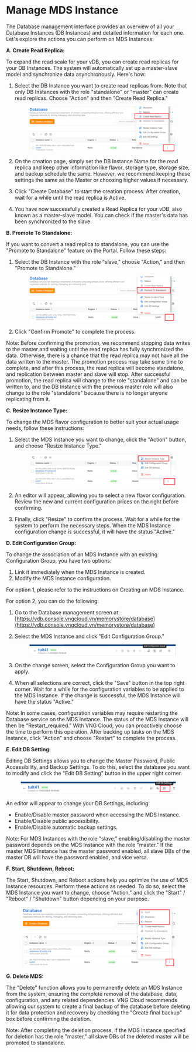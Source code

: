 # Manage MDS Instance

The Database management interface provides an overview of all your Database Instances (DB Instances) and detailed information for each one. Let's explore the actions you can perform on MDS Instances:

**A. Create Read Replica:**

To expand the read scale for your vDB, you can create read replicas for your DB Instances. The system will automatically set up a master-slave model and synchronize data asynchronously. Here's how:

1.  Select the DB Instance you want to create read replicas from. Note that only DB Instances with the role "standalone" or "master" can create read replicas. Choose "Action" and then "Create Read Replica."&#x20;

    <figure><img src="../../.gitbook/assets/image (234).png" alt=""><figcaption></figcaption></figure>
2. On the creation page, simply set the DB Instance Name for the read replica and keep other information like flavor, storage type, storage size, and backup schedule the same. However, we recommend keeping these settings the same as the Master or choosing higher values if necessary.
3. Click "Create Database" to start the creation process. After creation, wait for a while until the read replica is Active.
4. You have now successfully created a Read Replica for your vDB, also known as a master-slave model. You can check if the master's data has been synchronized to the slave.

**B. Promote To Standalone:**

If you want to convert a read replica to standalone, you can use the "Promote to Standalone" feature on the Portal. Follow these steps:

1.  Select the DB Instance with the role "slave," choose "Action," and then "Promote to Standalone."&#x20;

    <figure><img src="../../.gitbook/assets/image (235).png" alt=""><figcaption></figcaption></figure>
2. Click "Confirm Promote" to complete the process.

Note: Before confirming the promotion, we recommend stopping data writes to the master and waiting until the read replica has fully synchronized the data. Otherwise, there is a chance that the read replica may not have all the data written to the master. The promotion process may take some time to complete, and after this process, the read replica will become standalone, and replication between master and slave will stop. After successful promotion, the read replica will change to the role "standalone" and can be written to, and the DB Instance with the previous master role will also change to the role "standalone" because there is no longer anyone replicating from it.

**C. Resize Instance Type:**

To change the MDS flavor configuration to better suit your actual usage needs, follow these instructions:

1.  Select the MDS Instance you want to change, click the "Action" button, and choose "Resize Instance Type."&#x20;

    <figure><img src="../../.gitbook/assets/image (236).png" alt=""><figcaption></figcaption></figure>
2. An editor will appear, allowing you to select a new flavor configuration. Review the new and current configuration prices on the right before confirming.
3. Finally, click "Resize" to confirm the process. Wait for a while for the system to perform the necessary steps. When the MDS Instance configuration change is successful, it will have the status "Active."

**D. Edit Configuration Group:**

To change the association of an MDS Instance with an existing Configuration Group, you have two options:

1. Link it immediately when the MDS Instance is created.
2. Modify the MDS Instance configuration.

For option 1, please refer to the instructions on Creating an MDS Instance.

For option 2, you can do the following:

1. Go to the Database management screen at: [https://vdb.console.vngcloud.vn/memorystore/database](https://vdb.console.vngcloud.vn/memorystore/database)
2.  Select the MDS Instance and click "Edit Configuration Group."&#x20;

    <figure><img src="../../.gitbook/assets/image (237).png" alt=""><figcaption></figcaption></figure>
3. On the change screen, select the Configuration Group you want to apply.
4. When all selections are correct, click the "Save" button in the top right corner. Wait for a while for the configuration variables to be applied to the MDS Instance. If the change is successful, the MDS Instance will have the status "Active."

Note: In some cases, configuration variables may require restarting the Database service on the MDS Instance. The status of the MDS Instance will then be "Restart\_required." With VNG Cloud, you can proactively choose the time to perform this operation. After backing up tasks on the MDS Instance, click "Action" and choose "Restart" to complete the process.

**E. Edit DB Setting:**

Editing DB Settings allows you to change the Master Password, Public Accessibility, and Backup Settings. To do this, select the database you want to modify and click the "Edit DB Setting" button in the upper right corner.

<figure><img src="../../.gitbook/assets/image (238).png" alt=""><figcaption></figcaption></figure>

An editor will appear to change your DB Settings, including:

* Enable/Disable master password when accessing the MDS Instance.
* Enable/Disable public accessibility.
* Enable/Disable automatic backup settings.

Note: For MDS Instances with the role "slave," enabling/disabling the master password depends on the MDS Instance with the role "master." If the master MDS Instance has the master password enabled, all slave DBs of the master DB will have the password enabled, and vice versa.

**F. Start, Shutdown, Reboot:**

The Start, Shutdown, and Reboot actions help you optimize the use of MDS Instance resources. Perform these actions as needed. To do so, select the MDS Instance you want to change, choose "Action," and click the "Start" / "Reboot" / "Shutdown" button depending on your purpose.

<figure><img src="../../.gitbook/assets/image (239).png" alt=""><figcaption></figcaption></figure>

**G. Delete MDS:**

The "Delete" function allows you to permanently delete an MDS Instance from the system, ensuring the complete removal of the database, data, configuration, and any related dependencies. VNG Cloud recommends allowing our system to create a final backup of the database before deleting it for data protection and recovery by checking the "Create final backup" box before confirming the deletion.

Note: After completing the deletion process, if the MDS Instance specified for deletion has the role "master," all slave DBs of the deleted master will be promoted to standalone.
